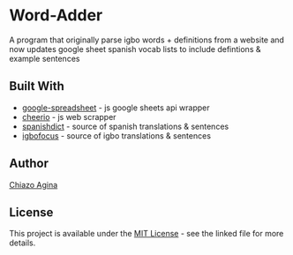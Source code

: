 # Word-Adder
A program that originally parse igbo words + definitions from a website and now updates google sheet spanish vocab lists to include defintions & example sentences


## Built With
* [google-spreadsheet](https://www.npmjs.com/package/google-spreadsheet) - js google sheets api wrapper
* [cheerio](http://cheerio.js.org/) - js web scrapper
* [spanishdict](https://www.spanishdict.com/) - source of spanish translations & sentences
* [igbofocus](http://www.igbofocus.co.uk/Igbo-Language/Learn-Some-Every-Day-Igbo-Word/learn-some-every-day-igbo-words.html) - source of igbo translations & sentences

## Author
[Chiazo Agina](https://chiazo.github.io)

## License

This project is available under the [MIT License](LICENSE.md) - see the linked file for more details.